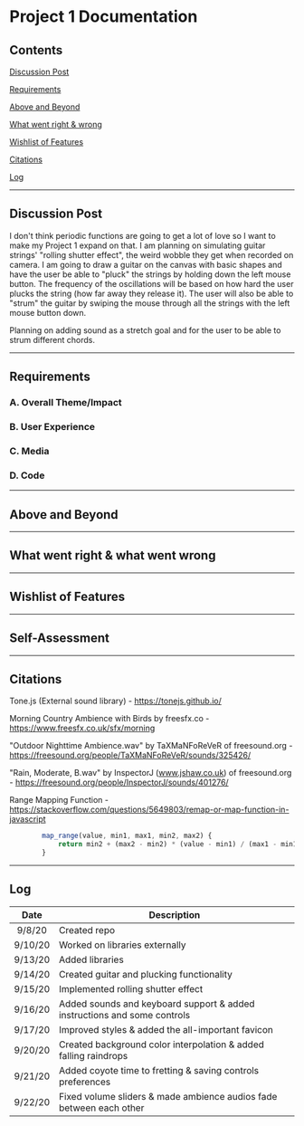 # Project 1 Documentation

## Contents

[Discussion Post](#Discussion-Post)

[Requirements](#Requirements)

[Above and Beyond](#Above-and-Beyond)

[What went right & wrong](#What-went-right-&-what-went-wrong)

[Wishlist of Features](#Wishlist-of-Features)

[Citations](#Citations)

[Log](#Log)

------------------------------------

## Discussion Post

I don't think periodic functions are going to get a lot of love so I want to make my Project 1 expand on that. I am planning on simulating guitar strings' "rolling shutter effect", the weird wobble they get when recorded on camera. I am going to draw a guitar on the canvas with basic shapes and have the user be able to "pluck" the strings by holding down the left mouse button. The frequency of the oscillations will be based on how hard the user plucks the string (how far away they release it). The user will also be able to "strum" the guitar by swiping the mouse through all the strings with the left mouse button down.

Planning on adding sound as a stretch goal and for the user to be able to strum different chords.

------------------------------------

## Requirements

### A. Overall Theme/Impact

### B. User Experience

### C. Media

### D. Code

------------------------------------

## Above and Beyond

------------------------------------

## What went right & what went wrong

------------------------------------

## Wishlist of Features

------------------------------------

## Self-Assessment

------------------------------------

## Citations

Tone.js (External sound library) - 
https://tonejs.github.io/

Morning Country Ambience with Birds by freesfx.co - 
https://www.freesfx.co.uk/sfx/morning

"Outdoor Nighttime Ambience.wav" by TaXMaNFoReVeR of freesound.org - 
https://freesound.org/people/TaXMaNFoReVeR/sounds/325426/

"Rain, Moderate, B.wav" by InspectorJ (www.jshaw.co.uk) of freesound.org - 
https://freesound.org/people/InspectorJ/sounds/401276/

Range Mapping Function - 
https://stackoverflow.com/questions/5649803/remap-or-map-function-in-javascript

``` javascript
        map_range(value, min1, max1, min2, max2) {
            return min2 + (max2 - min2) * (value - min1) / (max1 - min1);
        }
```

------------------------------------

## Log

|  Date   | Description                                                              |
|:-------:|--------------------------------------------------------------------------|
| 9/8/20  | Created repo                                                             |
| 9/10/20 | Worked on libraries externally                                           |
| 9/13/20 | Added libraries                                                          |
| 9/14/20 | Created guitar and plucking functionality                                |
| 9/15/20 | Implemented rolling shutter effect                                       |
| 9/16/20 | Added sounds and keyboard support & added instructions and some controls |
| 9/17/20 | Improved styles & added the all-important favicon                        |
| 9/20/20 | Created background color interpolation & added falling raindrops         |
| 9/21/20 | Added coyote time to fretting & saving controls preferences              |
| 9/22/20 | Fixed volume sliders & made ambience audios fade between each other      |